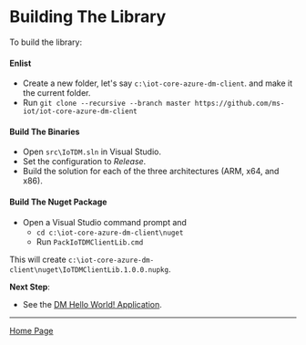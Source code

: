 # Building The Library

To build the library:

#### Enlist

  - Create a new folder, let's say `c:\iot-core-azure-dm-client`. and make it the current folder.
  - Run `git clone --recursive --branch master https://github.com/ms-iot/iot-core-azure-dm-client`

#### Build The Binaries

  - Open `src\IoTDM.sln` in Visual Studio.
  - Set the configuration to *Release*.
  - Build the solution for each of the three architectures (ARM, x64, and x86).

#### Build The Nuget Package

  - Open a Visual Studio command prompt and 
    - `cd c:\iot-core-azure-dm-client\nuget`
    - Run `PackIoTDMClientLib.cmd`

This will create `c:\iot-core-azure-dm-client\nuget\IoTDMClientLib.1.0.0.nupkg`.

**Next Step**:

- See the [DM Hello World! Application](dm-hello-world-overview.md).

----

[Home Page](../README.md)